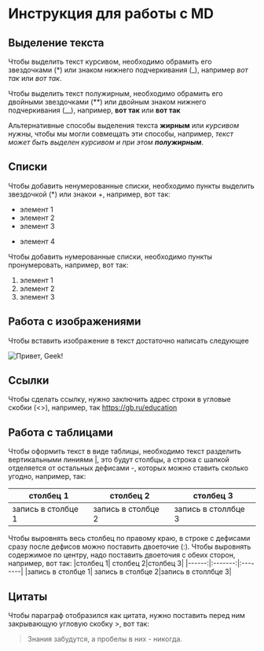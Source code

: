 # Инструкция для работы с MD

## Выделение текста
Чтобы выделить текст курсивом, необходимо обрамить его звездочками (*) или знаком нижнего подчеркивания (_), например *вот так* или _вот так_. 

Чтобы выделить текст полужирным, необходимо обрамить его двойными звездочками (**) или двойным знаком нижнего подчеркивания 
(__), например, **вот так** или __вот так__

Альтернативные способы выделения текста **жирным** или *курсивом* нужны, чтобы мы могли совмещать эти способы, например, _текст может быть выделен курсивом и при этом **полужирным**_.

## Списки
Чтобы добавить ненумерованные списки, необходимо пункты выделить звездочкой (*) или знакои +, например, вот так:
* элемент 1
* элемент 2
* элемент 3
+ элемент 4

Чтобы добавить нумерованные списки, необходимо пункты пронумеровать, например, вот так:
1. элемент 1
2. элемент 2
3. элемент 3

## Работа с изображениями
Чтобы вставить изображение в текст достаточно написать следующее

![Привет, Geek!](Снимок.PNG)

## Ссылки
Чтобы сделать ссылку, нужно заключить адрес строки в угловые скобки (<>), например, так <https://gb.ru/education>

## Работа с таблицами
Чтобы оформить текст в виде таблицы, необходимо текст разделить вертикальными линиями |, это будут столбцы, а строка с шапкой отделяется от остальных дефисами -, которых можно ставить сколько угодно, например, так:

|столбец 1| столбец 2|столбец 3|
|-----|---|----------|
|запись в столбце 1| запись в столбце 2|запись в столлбце 3|

Чтобы выровнять весь столбец по правому краю, в строке с дефисами сразу после дефисов можно поставить двоеточие (:). Чтобы выровнять содержимое по центру, надо поставить двоеточия с обеих сторон, например, вот так:
|столбец 1| столбец 2|столбец 3|
|------:|:-------:|:--------|
|запись в столбце 1| запись в столбце 2|запись в столлбце 3|

## Цитаты
Чтобы параграф отобразился как цитата, нужно поставить перед ним закрывающую угловую скобку >, вот так:
> Знания  забудутся, а пробелы в них - никогда.

